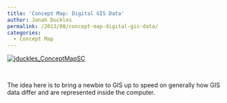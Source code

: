 ```yaml
---
title: 'Concept Map: Digital GIS Data'
author: Jonah Duckles
permalink: /2013/08/concept-map-digital-gis-data/
categories:
  - Concept Map
---
```

[<img class="alignnone size-medium wp-image-4010" alt="jduckles_ConceptMapSC" src="http://teaching.software-carpentry.org/wp-content/uploads/2013/08/jduckles_ConceptMapSC.png" />][1]

&nbsp;

The idea here is to bring a newbie to GIS up to speed on generally how GIS data differ and are represented inside the computer.

 [1]: http://teaching.software-carpentry.org/wp-content/uploads/2013/08/jduckles_ConceptMapSC.png
